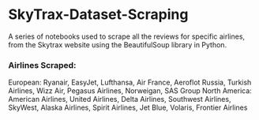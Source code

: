 # SkyTrax-Dataset-Scraping
A series of notebooks used to scrape all the reviews for specific airlines, from the Skytrax website using the BeautifulSoup library in Python. 

### Airlines Scraped:

European: Ryanair, EasyJet, Lufthansa, Air France, Aeroflot Russia, Turkish Airlines, Wizz Air, Pegasus Airlines, Norweigan, SAS Group
North America: American Airlines, United Airlines, Delta Airlines, Southwest Airlines, SkyWest, Alaska Airlines, Spirit Airlines, Jet Blue, Volaris, Frontier Airlines
